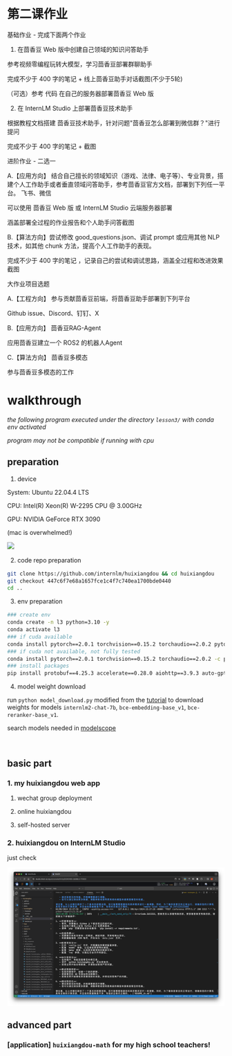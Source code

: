 # 第二课作业

基础作业 - 完成下面两个作业

1. 在茴香豆 Web 版中创建自己领域的知识问答助手

参考视频零编程玩转大模型，学习茴香豆部署群聊助手

完成不少于 400 字的笔记 + 线上茴香豆助手对话截图(不少于5轮)

（可选）参考 代码 在自己的服务器部署茴香豆 Web 版

2. 在 InternLM Studio 上部署茴香豆技术助手

根据教程文档搭建 茴香豆技术助手，针对问题"茴香豆怎么部署到微信群？"进行提问

完成不少于 400 字的笔记 + 截图

进阶作业 - 二选一

A.【应用方向】 结合自己擅长的领域知识（游戏、法律、电子等）、专业背景，搭建个人工作助手或者垂直领域问答助手，参考茴香豆官方文档，部署到下列任一平台。
飞书、微信

可以使用 茴香豆 Web 版 或 InternLM Studio 云端服务器部署

涵盖部署全过程的作业报告和个人助手问答截图

B.【算法方向】尝试修改 good_questions.json、调试 prompt 或应用其他 NLP 技术，如其他 chunk 方法，提高个人工作助手的表现。

完成不少于 400 字的笔记 ，记录自己的尝试和调试思路，涵盖全过程和改进效果截图

大作业项目选题

A.【工程方向】 参与贡献茴香豆前端，将茴香豆助手部署到下列平台

Github issue、Discord、钉钉、X

B.【应用方向】 茴香豆RAG-Agent

应用茴香豆建立一个 ROS2 的机器人Agent

C.【算法方向】 茴香豆多模态

参与茴香豆多模态的工作

# walkthrough

*the following program executed under the directory `lesson3/` with conda env activated*

*program may not be compatible if running with cpu*

## preparation

1. device

System: Ubuntu 22.04.4 LTS

CPU: Intel(R) Xeon(R) W-2295 CPU @ 3.00GHz

GPU: NVIDIA GeForce RTX 3090

(mac is overwhelmed!)

![](images/mac.png)

2. code repo preparation

```bash
git clone https://github.com/internlm/huixiangdou && cd huixiangdou
git checkout 447c6f7e68a1657fce1c4f7c740ea1700bde0440
cd ..
```

3. env preparation

```bash
### create env
conda create -n l3 python=3.10 -y
conda activate l3
### if cuda available
conda install pytorch==2.0.1 torchvision==0.15.2 torchaudio==2.0.2 pytorch-cuda=11.7 -c pytorch -c nvidia
### if cuda not available, not fully tested
conda install pytorch==2.0.1 torchvision==0.15.2 torchaudio==2.0.2 -c pytorch
### install packages
pip install protobuf==4.25.3 accelerate==0.28.0 aiohttp==3.9.3 auto-gptq==0.7.1 bcembedding==0.1.3 beautifulsoup4==4.8.2 einops==0.7.0 faiss-gpu==1.7.2 langchain==0.1.14 loguru==0.7.2 lxml_html_clean==0.1.0 openai==1.16.1 openpyxl==3.1.2 pandas==2.2.1 pydantic==2.6.4 pymupdf==1.24.1 python-docx==1.1.0 pytoml==0.1.21 readability-lxml==0.8.1 redis==5.0.3 requests==2.31.0 scikit-learn==1.4.1.post1 sentence_transformers==2.2.2 textract==1.6.5 tiktoken==0.6.0 transformers==4.39.3 transformers_stream_generator==0.0.5 unstructured==0.11.2 modelscope==1.9.5
```

4. model weight download

run `python model_download.py` modified from the [tutorial](https://github.com/InternLM/Tutorial/blob/camp2/helloworld/hello_world.md#22-%E4%B8%8B%E8%BD%BD-internlm2-chat-18b-%E6%A8%A1%E5%9E%8B) to download weights for models `internlm2-chat-7b`, `bce-embedding-base_v1`, `bce-reranker-base_v1`.

search models needed in [modelscope](https://modelscope.cn/models)

![]()

## basic part

### 1. my huixiangdou web app

1. wechat group deployment

2. online huixiangdou

3. self-hosted server

### 2. huixiangdou on InternLM Studio

just check

![](images/how_to_deploy.png)

## advanced part
### [application] `huixiangdou-math` for my high school teachers!

